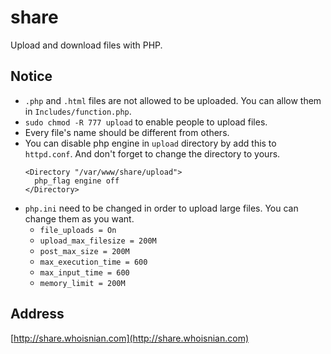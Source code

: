 # share
Upload and download files with PHP.

## Notice
* `.php` and `.html` files are not allowed to be uploaded. You can allow them in `Includes/function.php`.
* `sudo chmod -R 777 upload` to enable people to upload files.
* Every file's name should be different from others.
* You can disable php engine in `upload` directory by add this to `httpd.conf`. And don't forget to change the directory to yours.
  ```
  <Directory "/var/www/share/upload">
    php_flag engine off
  </Directory>
  ```
* `php.ini` need to be changed in order to upload large files. You can change them as you want.
  * `file_uploads = On`
  * `upload_max_filesize = 200M`
  * `post_max_size = 200M`
  * `max_execution_time = 600`
  * `max_input_time = 600`
  * `memory_limit = 200M`

## Address
[http://share.whoisnian.com](http://share.whoisnian.com)
